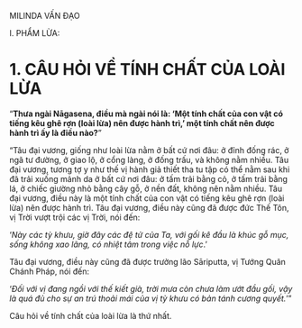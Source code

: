 MILINDA VẤN ĐẠO

I. PHẨM LỪA:

# 1. CÂU HỎI VỀ TÍNH CHẤT CỦA LOÀI LỪA

“**Thưa ngài Nāgasena, điều mà ngài nói là: ‘Một tính chất của con vật có tiếng kêu ghê rợn (loài lừa) nên được hành trì,’ một tính chất nên được hành trì ấy là điều nào?**”

“Tâu đại vương, giống như loài lừa nằm ở bất cứ nơi đâu: ở đỉnh đống rác, ở ngã tư đường, ở giao lộ, ở cổng làng, ở đống trấu, và không nằm nhiều. Tâu đại vương, tương tợ y như thế vị hành giả thiết tha tu tập có thể nằm sau khi đã trải xuống mảnh da ở bất cứ nơi đâu: ở tấm trải bằng cỏ, ở tấm trải bằng lá, ở chiếc giường nhỏ bằng cây gỗ, ở nền đất, không nên nằm nhiều. Tâu đại vương, điều này là một tính chất của con vật có tiếng kêu ghê rợn (loài lừa) nên được hành trì. Tâu đại vương, điều này cũng đã được đức Thế Tôn, vị Trời vượt trội các vị Trời, nói đến:

‘_Này các tỳ khưu, giờ đây các đệ tử của Ta, với gối kê đầu là khúc gỗ mục, sống không xao lãng, có nhiệt tâm trong việc nỗ lực_.’

Tâu đại vương, điều này cũng đã được trưởng lão Sāriputta, vị Tướng Quân Chánh Pháp, nói đến:

‘_Đối với vị đang ngồi với thế kiết già, trời mưa còn chưa làm ướt đầu gối, vậy là quá đủ cho sự an trú thoải mái của vị tỳ khưu có bản tánh cương quyết._’”

Câu hỏi về tính chất của loài lừa là thứ nhất.
